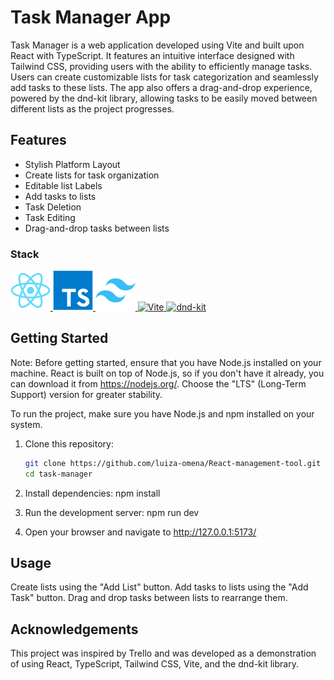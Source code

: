# Task Manager App

Task Manager is a web application developed using Vite and built upon React with TypeScript. It features an intuitive interface designed with Tailwind CSS, providing users with the ability to efficiently manage tasks. Users can create customizable lists for task categorization and seamlessly add tasks to these lists. The app also offers a drag-and-drop experience, powered by the dnd-kit library, allowing tasks to be easily moved between different lists as the project progresses.

## Features

- Stylish Platform Layout
- Create lists for task organization
- Editable list Labels
- Add tasks to lists
- Task Deletion
- Task Editing
- Drag-and-drop tasks between lists

### Stack

<p>
  <a href="https://reactjs.org/">
    <img src="https://raw.githubusercontent.com/devicons/devicon/master/icons/react/react-original.svg" alt="React" width="64" height="64">
  </a>
  <a href="https://www.typescriptlang.org/">
    <img src="https://raw.githubusercontent.com/devicons/devicon/master/icons/typescript/typescript-original.svg" alt="TypeScript" width="64" height="64">
  </a>
  <a href="https://tailwindcss.com/">
    <img src="https://raw.githubusercontent.com/devicons/devicon/master/icons/tailwindcss/tailwindcss-plain.svg" alt="Tailwind CSS" width="64" height="64">
  </a>
  <a href="https://vitejs.dev/">
    <img src="https://vitejs.dev/logo.svg" alt="Vite" width="64" height="64">
  </a>
  <a href="https://dndkit.com/">
    <img src="https://dndkit.com/dnd-kit-logo.svg" alt="dnd-kit" width="64" height="64">
  </a>
</p>

## Getting Started

Note: Before getting started, ensure that you have Node.js installed on your machine. React is built on top of Node.js, so if you don't have it already, you can download it from https://nodejs.org/. Choose the "LTS" (Long-Term Support) version for greater stability.

To run the project, make sure you have Node.js and npm installed on your system.

1. Clone this repository:

   ```bash
   git clone https://github.com/luiza-omena/React-management-tool.git
   cd task-manager

   ```

2. Install dependencies:
   npm install

3. Run the development server:
   npm run dev
4. Open your browser and navigate to http://127.0.0.1:5173/

## Usage

Create lists using the "Add List" button.
Add tasks to lists using the "Add Task" button.
Drag and drop tasks between lists to rearrange them.

## Acknowledgements

This project was inspired by Trello and was developed as a demonstration of using React, TypeScript, Tailwind CSS, Vite, and the dnd-kit library.
